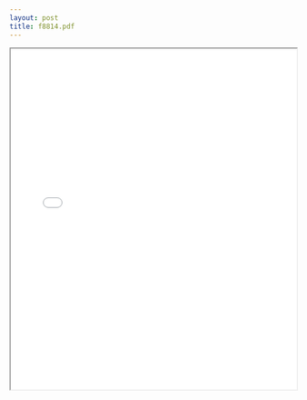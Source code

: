 ```yaml
---
layout: post
title: f8814.pdf
---
```


<div class="pdf-container">
<iframe src="/ea/assets/pdfs/f8814.pdf" height="600" width="100%" allowFullScreen="true"></iframe>
</div>

